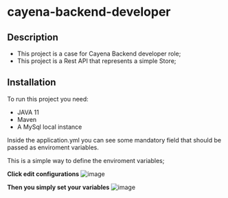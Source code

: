 # cayena-backend-developer

## Description

- This project is a case for Cayena Backend developer role;
- This project is a Rest API that represents a simple Store;

## Installation

To run this project you need:
- JAVA 11
- Maven
- A MySql local instance

Inside the application.yml you can see some mandatory field that should be passed as enviroment variables.

This is a simple way to define the enviroment variables;

**Click edit configurations**
![image](https://github.com/Bruno-Falcao/cayena-backend-developer/assets/80421885/ab2a0129-08b3-4df8-9dbf-a5610142c525)

**Then you simply set your variables**
![image](https://github.com/Bruno-Falcao/cayena-backend-developer/assets/80421885/263fdedf-a8bc-4b0e-b4bc-ef692b7cdfee)

